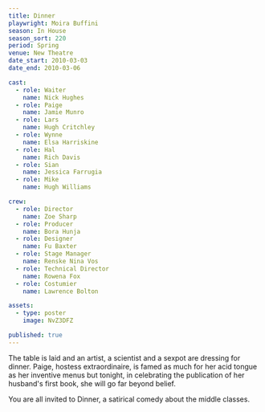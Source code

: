 ```yaml
---
title: Dinner
playwright: Moira Buffini
season: In House
season_sort: 220
period: Spring
venue: New Theatre
date_start: 2010-03-03
date_end: 2010-03-06

cast:
  - role: Waiter
    name: Nick Hughes
  - role: Paige
    name: Jamie Munro
  - role: Lars
    name: Hugh Critchley
  - role: Wynne
    name: Elsa Harriskine
  - role: Hal
    name: Rich Davis
  - role: Sian
    name: Jessica Farrugia
  - role: Mike
    name: Hugh Williams

crew:
  - role: Director
    name: Zoe Sharp
  - role: Producer
    name: Bora Hunja
  - role: Designer
    name: Fu Baxter
  - role: Stage Manager
    name: Renske Nina Vos
  - role: Technical Director
    name: Rowena Fox
  - role: Costumier
    name: Lawrence Bolton

assets:
  - type: poster
    image: NvZ3DFZ

published: true
---
```


The table is laid and an artist, a scientist and a sexpot are dressing for dinner. Paige, hostess extraordinaire, is famed as much for her acid tongue as her inventive menus but tonight, in celebrating the publication of her husband's first book, she will go far beyond belief.

You are all invited to Dinner, a satirical comedy about the middle classes.
